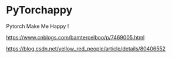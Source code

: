 # PyTorchappy
Pytorch Make Me Happy !


https://www.cnblogs.com/bamtercelboo/p/7469005.html

https://blog.csdn.net/yellow_red_people/article/details/80406552
